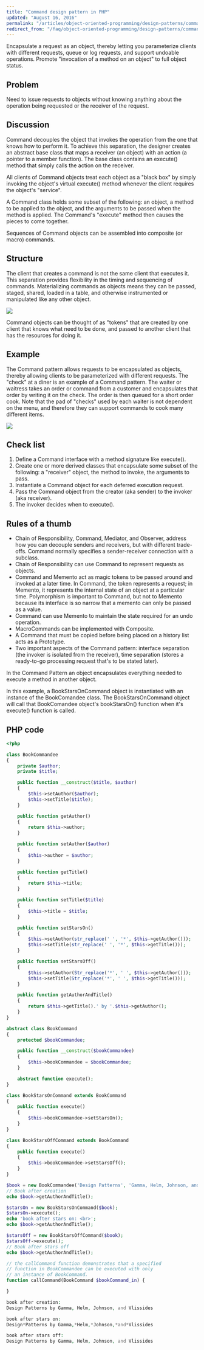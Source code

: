 ```yaml
---
title: "Command design pattern in PHP"
updated: "August 16, 2016"
permalink: "/articles/object-oriented-programming/design-patterns/command/"
redirect_from: "/faq/object-oriented-programming/design-patterns/command/"
---
```


Encapsulate a request as an object, thereby letting you parameterize clients with
different requests, queue or log requests, and support undoable operations.
Promote "invocation of a method on an object" to full object status.

## Problem

Need to issue requests to objects without knowing anything about the operation
being requested or the receiver of the request.

## Discussion

Command decouples the object that invokes the operation from the one that knows
how to perform it. To achieve this separation, the designer creates an abstract
base class that maps a receiver (an object) with an action (a pointer to a member
function). The base class contains an execute() method that simply calls the
action on the receiver.

All clients of Command objects treat each object as a "black box" by simply
invoking the object's virtual execute() method whenever the client requires the
object's "service".

A Command class holds some subset of the following: an object, a method to be
applied to the object, and the arguments to be passed when the method is applied.
The Command's "execute" method then causes the pieces to come together.

Sequences of Command objects can be assembled into composite (or macro) commands.

## Structure

The client that creates a command is not the same client that executes it. This separation provides flexibility in the timing and sequencing of commands. Materializing commands as objects means they can be passed, staged, shared, loaded in a table, and otherwise instrumented or manipulated like any other object.

<img src="https://lh4.googleusercontent.com/-qnoH7vyJpyk/VO91KdBxN5I/AAAAAAAACEA/GJVFsYpNecI/w1044-h583-no/Command-2x.png">

Command objects can be thought of as "tokens" that are created by one client that knows what need to be done, and passed to another client that has the resources for doing it.

## Example

The Command pattern allows requests to be encapsulated as objects, thereby allowing clients to be parameterized with different requests. The "check" at a diner is an example of a Command pattern. The waiter or waitress takes an order or command from a customer and encapsulates that order by writing it on the check. The order is then queued for a short order cook. Note that the pad of "checks" used by each waiter is not dependent on the menu, and therefore they can support commands to cook many different items.

<img src="https://lh5.googleusercontent.com/-DRppgSme8Xw/VO91KHrwpGI/AAAAAAAACD8/X9zOgsMMjIk/w964-h522-no/Command_example1-2x.png">

## Check list

1. Define a Command interface with a method signature like execute().
2. Create one or more derived classes that encapsulate some subset of the following: a "receiver" object, the method to invoke, the arguments to pass.
3. Instantiate a Command object for each deferred execution request.
4. Pass the Command object from the creator (aka sender) to the invoker (aka receiver).
5. The invoker decides when to execute().

## Rules of a thumb

* Chain of Responsibility, Command, Mediator, and Observer, address how you can decouple senders and receivers, but with different trade-offs. Command normally specifies a sender-receiver connection with a subclass.
* Chain of Responsibility can use Command to represent requests as objects.
* Command and Memento act as magic tokens to be passed around and invoked at a later time. In Command, the token represents a request; in Memento, it represents the internal state of an object at a particular time. Polymorphism is important to Command, but not to Memento because its interface is so narrow that a memento can only be passed as a value.
* Command can use Memento to maintain the state required for an undo operation.
* MacroCommands can be implemented with Composite.
* A Command that must be copied before being placed on a history list acts as a Prototype.
* Two important aspects of the Command pattern: interface separation (the invoker is isolated from the receiver), time separation (stores a ready-to-go processing request that's to be stated later).

In the Command Pattern an object encapsulates everything needed to execute a method in another object.

In this example, a BookStarsOnCommand object is instantiated with an instance of the BookComandee class. The BookStarsOnCommand object will call that BookComandee object's bookStarsOn() function when it's execute() function is called.

## PHP code

```php
<?php

class BookCommandee
{
    private $author;
    private $title;

    public function __construct($title, $author)
    {
        $this->setAuthor($author);
        $this->setTitle($title);
    }

    public function getAuthor()
    {
        return $this->author;
    }

    public function setAuthor($author)
    {
        $this->author = $author;
    }

    public function getTitle()
    {
        return $this->title;
    }

    public function setTitle($title)
    {
        $this->title = $title;
    }

    public function setStarsOn()
    {
        $this->setAuthor(str_replace(' ', '*', $this->getAuthor()));
        $this->setTitle(str_replace(' ', '*', $this->getTitle()));
    }

    public function setStarsOff()
    {
        $this->setAuthor(Str_replace('*', ' ', $this->getAuthor()));
        $this->setTitle(Str_replace('*', ' ', $this->getTitle()));
    }

    public function getAuthorAndTitle()
    {
        return $this->getTitle().' by '.$this->getAuthor();
    }
}

abstract class BookCommand
{
    protected $bookCommandee;

    public function __construct($bookCommandee)
    {
        $this->bookCommandee = $bookCommandee;
    }

    abstract function execute();
}

class BookStarsOnCommand extends BookCommand
{
    public function execute()
    {
        $this->bookCommandee->setStarsOn();
    }
}

class BookStarsOffCommand extends BookCommand
{
    public function execute()
    {
        $this->bookCommandee->setStarsOff();
    }
}

$book = new BookCommandee('Design Patterns', 'Gamma, Helm, Johnson, and Vlissides');
// Book after creation
echo $book->getAuthorAndTitle();

$starsOn = new BookStarsOnCommand($book);
$starsOn->execute();
echo 'book after stars on: <br>';
echo $book->getAuthorAndTitle();

$starsOff = new BookStarsOffCommand($book);
$starsOff->execute();
// Book after stars off
echo $book->getAuthorAndTitle();

// the callCommand function demonstrates that a specified
// function in BookCommandee can be executed with only
// an instance of BookCommand.
function callCommand(BookCommand $bookCommand_in) {

}

book after creation:
Design Patterns by Gamma, Helm, Johnson, and Vlissides

book after stars on:
Design*Patterns by Gamma,*Helm,*Johnson,*and*Vlissides

book after stars off:
Design Patterns by Gamma, Helm, Johnson, and Vlissides
```
